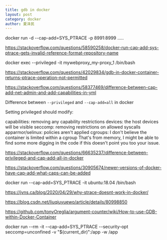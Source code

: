```yaml
---
title: gdb in docker
layout: post
category: docker
author: 夏泽民
---
```

docker run -d --cap-add=SYS_PTRACE -p 8991:8999 .....

https://stackoverflow.com/questions/58590258/docker-run-cap-add-sys-ptrace-gets-invalid-reference-format-repository-name

<!-- more -->
docker exec --privileged -it mywebproxy_my-proxy_1 /bin/bash

https://stackoverflow.com/questions/42029834/gdb-in-docker-container-returns-ptrace-operation-not-permitted

https://stackoverflow.com/questions/58377469/difference-between-cap-add-net-admin-and-add-capabilities-in-yml

Difference between `--privileged` and `--cap-add=all` in docker

Setting privileged should modify:

capabilities: removing any capability restrictions
devices: the host devices will be visible
seccomp: removing restrictions on allowed syscalls
apparmor/selinux: policies aren't applied
cgroups: I don't believe the container is limited within a cgroup
That's from memory, I might be able to find some more digging in the code if this doesn't point you too your issue.

https://stackoverflow.com/questions/66635237/difference-between-privileged-and-cap-add-all-in-docker

https://stackoverflow.com/questions/30905674/newer-versions-of-docker-have-cap-add-what-caps-can-be-added

docker run --cap-add=SYS_PTRACE  -it ubuntu:18.04 /bin/bash

https://jvns.ca/blog/2020/04/29/why-strace-doesnt-work-in-docker/

https://blog.csdn.net/liuqiuyuewo/article/details/80998850

https://github.com/tonyOreglia/argument-counter/wiki/How-to-use-GDB-within-Docker-Container

 docker run --rm -it --cap-add=SYS_PTRACE --security-opt seccomp=unconfined -v "$(current_dir)":/app -w /app <DOCKER-IMAGE-NAME>
 
 
